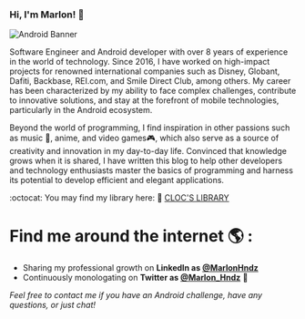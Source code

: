 ### Hi, I'm Marlon! 👋

![Android Banner](https://user-images.githubusercontent.com/16215046/122137021-56219100-ce09-11eb-82fa-018fb5d04f39.jpg)

Software Engineer and Android developer with over 8 years of experience in the world of technology. Since 2016, I have worked on high-impact projects for renowned international companies such as Disney, Globant, Dafiti, Backbase, REI.com, and Smile Direct Club, among others. My career has been characterized by my ability to face complex challenges, contribute to innovative solutions, and stay at the forefront of mobile technologies, particularly in the Android ecosystem.

Beyond the world of programming, I find inspiration in other passions such as music 🎵, anime, and video games🎮, which also serve as a source of creativity and innovation in my day-to-day life.
Convinced that knowledge grows when it is shared, I have written this blog to help other developers and technology enthusiasts master the basics of programming and harness its potential to develop efficient and elegant applications.

:octocat: You may find my library here: 🔗 [CLOC'S LIBRARY](https://marlonhndz.github.io/IamCleverito/ui/library/library_index.html)

# Find me around the internet 🌎 : 

- Sharing my professional growth on **LinkedIn as [@MarlonHndz](https://www.linkedin.com/in/marlonhndz/)**
- Continuously monologating on **Twitter as [@Marlon_Hndz](https://twitter.com/Marlon_Hndz)** 💬 


*Feel free to contact me if you have an Android challenge, have any questions, or just chat!*



<!--
**MarlonHndz/MarlonHndz** is a ✨ _special_ ✨ repository because its `README.md` (this file) appears on your GitHub profile.

Here are some ideas to get you started:

- 🔭 I’m currently working on ...
- 🌱 I’m currently learning ...
- 👯 I’m looking to collaborate on ...
- 🤔 I’m looking for help with ...

- 😄 Pronouns: ...
- ⚡ Fun fact: ...
-->
